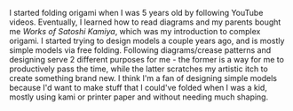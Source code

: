 I started folding origami when I was 5 years old by following YouTube videos.
Eventually, I learned how to read diagrams and my parents bought me _Works of Satoshi Kamiya_, which was my introduction to complex origami.
I started trying to design models a couple years ago, and is mostly simple models via free folding.
Following diagrams/crease patterns and designing serve 2 different purposes for me - the former is a way for me to productively pass the time, while the latter scratches my artistic itch to create something brand new.
I think I'm a fan of designing simple models because I'd want to make stuff that I could've folded when I was a kid, mostly using kami or printer paper and without needing much shaping.
